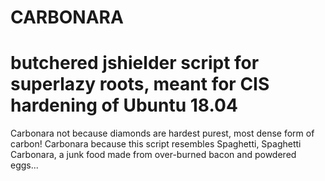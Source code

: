 # CARBONARA                     
# butchered jshielder script for superlazy roots, meant for CIS hardening of Ubuntu 18.04
                                               
Carbonara not because diamonds are hardest purest, most dense form of carbon!
Carbonara because this script resembles Spaghetti, Spaghetti Carbonara, a junk food made from over-burned bacon and powdered eggs...     
